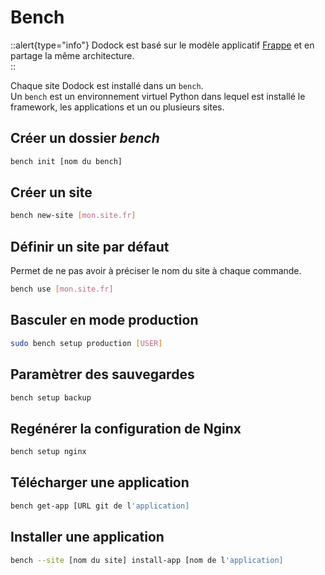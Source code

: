 # Bench

::alert{type="info"}
Dodock est basé sur le modèle applicatif [Frappe](https://frappeframework.com/docs/v14/user/en/basics/architecture) et en partage la même architecture.  
::

Chaque site Dodock est installé dans un `bench`.  
Un `bench` est un environnement virtuel Python dans lequel est installé le framework, les applications et un ou plusieurs sites.

## Créer un dossier *bench*

```sh
bench init [nom du bench]
```

## Créer un site

```sh
bench new-site [mon.site.fr]
```

## Définir un site par défaut

Permet de ne pas avoir à préciser le nom du site à chaque commande.
```sh
bench use [mon.site.fr]
```

## Basculer en mode production

```sh
sudo bench setup production [USER]
```

## Paramètrer des sauvegardes

```sh
bench setup backup
```

## Regénérer la configuration de Nginx

```sh
bench setup nginx
```

## Télécharger une application

```sh
bench get-app [URL git de l'application]
```

## Installer une application

```sh
bench --site [nom du site] install-app [nom de l'application]
```
